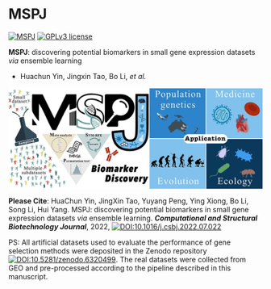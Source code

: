 # MSPJ
[![MSPJ](https://img.shields.io/badge/cqnu_MSPJ-black?style=for-the-badge&logo=icq&logolColor=42F425)](https://github.com/libcell/MSPJ) [![GPLv3 license](https://img.shields.io/badge/License-GPLv3-blue.svg)](http://perso.crans.org/besson/LICENSE.html)

**MSPJ**: discovering potential biomarkers in small gene expression datasets *via* ensemble learning 

- Huachun Yin, Jingxin Tao, Bo Li, *et al.*

<img src = "image/MSPJ-logo.jpg" width = "800" align = "middle"> 

**Please Cite**: HuaChun Yin, JingXin Tao, Yuyang Peng, Ying Xiong, Bo Li, Song Li, Hui Yang. MSPJ: discovering potential biomarkers in small gene expression datasets *via* ensemble learning. ***Computational and Structural Biotechnology Journal***, 2022, [![DOI:10.1016/j.csbj.2022.07.022](https://img.shields.io/badge/DOI-10.1016/j.csbj.2022.07.022-%3CCOLOR%3E.svg)](https://doi.org/10.1016/j.csbj.2022.07.022)

PS: All artificial datasets used to evaluate the performance of gene selection methods were deposited in the Zenodo repository [![DOI:10.5281/zenodo.6320499](https://zenodo.org/badge/DOI/10.5281/zenodo.6320499.svg)](https://doi.org/10.5281/zenodo.6320499). The real datasets were collected from GEO and pre-processed according to the pipeline described in this manuscript. 
